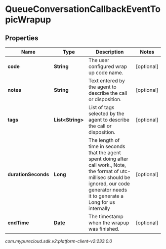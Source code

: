# QueueConversationCallbackEventTopicWrapup


## Properties

| Name | Type | Description | Notes |
| ------------ | ------------- | ------------- | ------------- |
| **code** | **String** | The user configured wrap up code name. |  [optional] |
| **notes** | **String** | Text entered by the agent to describe the call or disposition. |  [optional] |
| **tags** | **List&lt;String&gt;** | List of tags selected by the agent to describe the call or disposition. |  [optional] |
| **durationSeconds** | **Long** | The length of time in seconds that the agent spent doing after call work., Note, the format of utc-millisec should be ignored, our code generator needs it to generate a Long for us internally |  [optional] |
| **endTime** | [**Date**](Date) | The timestamp when the wrapup was finished. |  [optional] |




_com.mypurecloud.sdk.v2:platform-client-v2:233.0.0_
